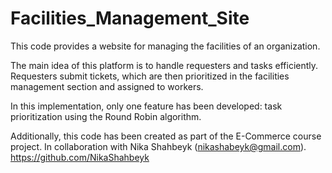 # Facilities_Management_Site

This code provides a website for managing the facilities of an organization.

The main idea of this platform is to handle requesters and tasks efficiently. 
Requesters submit tickets, which are then prioritized in the facilities management section and assigned to workers.

In this implementation, only one feature has been developed: task prioritization using the Round Robin algorithm.

Additionally, this code has been created as part of the E-Commerce course project.
In collaboration with Nika Shahbeyk (nikashabeyk@gmail.com).
https://github.com/NikaShahbeyk
